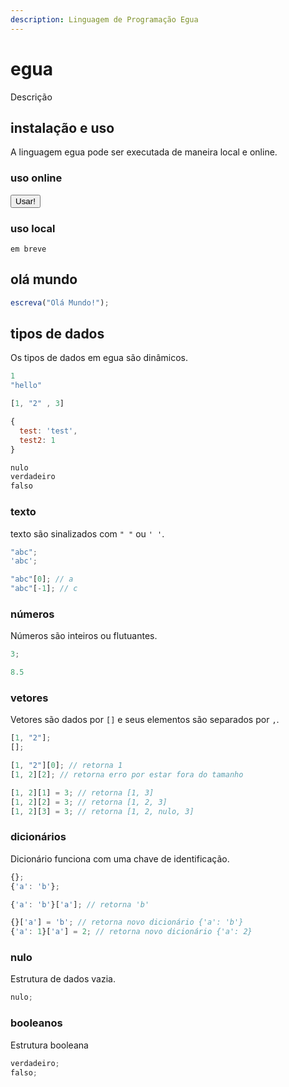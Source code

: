 ```yaml
---
description: Linguagem de Programação Egua
---
```


# egua

Descrição

## instalação e uso

A linguagem egua pode ser executada de maneira local e online.

### uso online

<button onclick="location.href = 'https://egua.tech/egua';">Usar!</button>

### uso local

```
em breve
```

## olá mundo

```js
escreva("Olá Mundo!");
```

## tipos de dados

Os tipos de dados em egua são dinâmicos.

```js
1
"hello"

[1, "2" , 3]

{
  test: 'test',
  test2: 1
}

nulo
verdadeiro
falso
```

### texto

texto são sinalizados com `" "` ou `' '`.

```js
"abc";
'abc';

"abc"[0]; // a
"abc"[-1]; // c
```

### números

Números são inteiros ou flutuantes.

```js
3;

8.5
```

### vetores

Vetores são dados por `[]` e seus elementos são separados por `,`.

```js
[1, "2"];
[];

[1, "2"][0]; // retorna 1
[1, 2][2]; // retorna erro por estar fora do tamanho

[1, 2][1] = 3; // retorna [1, 3]
[1, 2][2] = 3; // retorna [1, 2, 3]
[1, 2][3] = 3; // retorna [1, 2, nulo, 3]
```

### dicionários

Dicionário funciona com uma chave de identificação.

```js
{};
{'a': 'b'};

{'a': 'b'}['a']; // retorna 'b'

{}['a'] = 'b'; // retorna novo dicionário {'a': 'b'}
{'a': 1}['a'] = 2; // retorna novo dicionário {'a': 2}
```

### nulo

Estrutura de dados vazia.

```js
nulo;
```

### booleanos

Estrutura booleana

```js
verdadeiro;
falso;
```